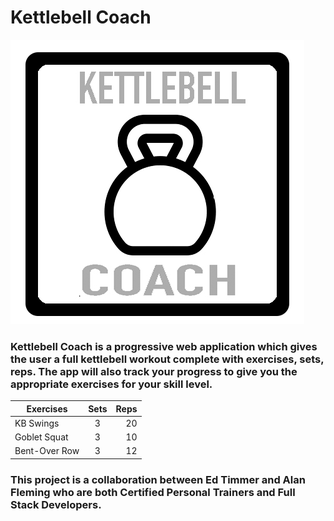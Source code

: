 # Kettlebell Coach
![Logo](kettlebellLogo.jpg)

### Kettlebell Coach is a progressive web application which gives the user a full kettlebell workout complete with exercises, sets, reps. The app will also track your progress to give you the appropriate exercises for your skill level.

| Exercises     | Sets     | Reps  |
| ------------- |:--------:| -----:|
| KB Swings     | 3        | 20    |
| Goblet Squat  | 3        | 10    |
| Bent-Over Row | 3        | 12    |


### This project is a collaboration between Ed Timmer and Alan Fleming who are both Certified Personal Trainers and Full Stack Developers. 
